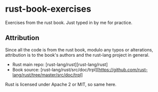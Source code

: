 # rust-book-exercises
Exercises from the rust book.  Just typed in by me for practice.

## Attribution

Since all the code is from the rust book, modulo any typos or alterations,
attribution is to the book's authors and the rust-lang project in general.

* Rust main repo: [rust-lang/rust][rust-lang/rust]
* Book source: [rust-lang/rust/src/doc/trpl][https://github.com/rust-lang/rust/tree/master/src/doc/trpl]

Rust is licensed under Apache 2 or MIT, so same here.
